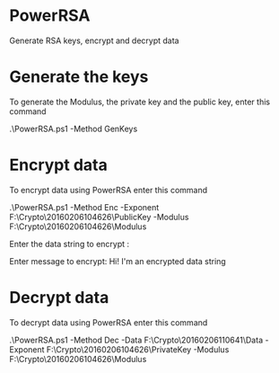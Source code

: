 # PowerRSA
Generate RSA keys, encrypt and decrypt data

# Generate the keys 

To generate the Modulus, the private key and the public key, enter this command

.\PowerRSA.ps1 -Method GenKeys 


# Encrypt data

To encrypt data using PowerRSA enter this command

.\PowerRSA.ps1 -Method Enc -Exponent F:\Crypto\20160206104626\PublicKey -Modulus F:\Crypto\20160206104626\Modulus 

Enter the data string to encrypt : 

Enter message to encrypt: Hi! I'm an encrypted data string 

# Decrypt data

To decrypt data using PowerRSA enter this command

.\PowerRSA.ps1 -Method Dec -Data F:\Crypto\20160206110641\Data -Exponent F:\Crypto\20160206104626\PrivateKey -Modulus F:\Crypto\20160206104626\Modulus 
